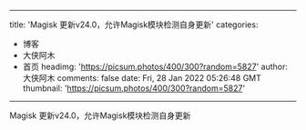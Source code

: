
---
title: 'Magisk 更新v24.0，允许Magisk模块检测自身更新'
categories: 
 - 博客
 - 大侠阿木
 - 首页
headimg: 'https://picsum.photos/400/300?random=5827'
author: 大侠阿木
comments: false
date: Fri, 28 Jan 2022 05:26:48 GMT
thumbnail: 'https://picsum.photos/400/300?random=5827'
---

<div>   
Magisk 更新v24.0，允许Magisk模块检测自身更新  
</div>
            